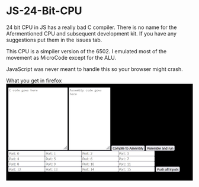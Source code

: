 # JS-24-Bit-CPU
24 bit CPU in JS has a really bad C compiler.
There is no name for the Afermentioned CPU and subsequent development kit. 
If you have any suggestions put them in the issues tab.

This CPU is a simpiler version of the 6502. I emulated most of the movement as MicroCode except for the ALU.

JavaScript was never meant to handle this so your browser might crash.


What you get in firefox
![image](https://raw.githubusercontent.com/Richard5656/JS-24-Bit-CPU/main/Enviroment.JPG)

